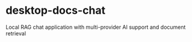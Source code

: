 # desktop-docs-chat
Local RAG chat application with multi-provider AI support and document retrieval
